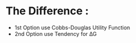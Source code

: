 # The Difference : 
- 1st Option use Cobbs-Douglas Utility Function
- 2nd Option use Tendency for ∆G
